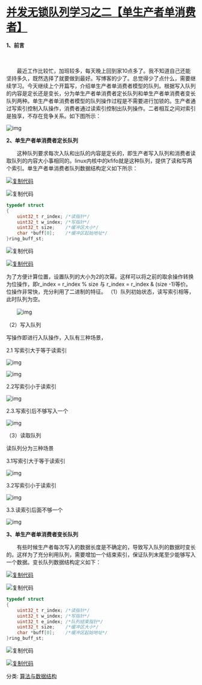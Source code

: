 # [并发无锁队列学习之二【单生产者单消费者】](http://www.cnblogs.com/Anker/p/3864230.html)

**1、前言**

　　

　　最近工作比较忙，加班较多，每天晚上回到家10点多了。我不知道自己还能坚持多久，既然选择了就要做到最好。写博客的少了。总觉得少了点什么，需要继续学习。今天继续上个开篇写，介绍单生产者单消费者模型的队列。根据写入队列的内容是定长还是变长，分为单生产者单消费者定长队列和单生产者单消费者变长队列两种。单生产者单消费者模型的队列操作过程是不需要进行加锁的。生产者通过写索引控制入队操作，消费者通过读索引控制出队列操作。二者相互之间对索引是独享，不存在竞争关系。如下图所示：

![img](https://images0.cnblogs.com/i/305504/201407/232143026661228.png)

**2、单生产者单消费者定长队列**

　　这种队列要求每次入队和出队的内容是定长的，即生产者写入队列和消费者读取队列的内容大小事相同的。linux内核中的kfifo就是这种队列，提供了读和写两个索引。单生产者单消费者队列数据结构定义如下所示：

[![复制代码](https://common.cnblogs.com/images/copycode.gif)](javascript:void(0);)

![复制代码](https://common.cnblogs.com/images/copycode.gif)

``` cpp
typedef struct
{
    uint32_t r_index; /*读指针*/
    uint32_t w_index; /*写指针*/
    uint32_t size;    /*缓冲区大小*/
    char *buff[0];    /*缓冲区起始地址*/
}ring_buff_st;
```

![复制代码](https://common.cnblogs.com/images/copycode.gif)

[![复制代码](https://common.cnblogs.com/images/copycode.gif)](javascript:void(0);)

为了方便计算位置，设置队列的大小为2的次幂。这样可以将之前的取余操作转换为位操作，即r_index = r_index % size 与 r_index = r_index & (size -1)等价。位操作非常快，充分利用了二进制的特征。
（1）队列初始状态，读写索引相等，此时队列为空。

　　![img](https://images0.cnblogs.com/i/305504/201407/232216494799290.png)

（2）写入队列

写操作即进行入队操作，入队有三种场景，

2.1 写索引大于等于读索引

![img](https://images0.cnblogs.com/i/305504/201407/232225071351121.png)

![img](https://images0.cnblogs.com/i/305504/201407/232225596354081.png)

2.2写索引小于读索引

![img](https://images0.cnblogs.com/i/305504/201407/232228114324883.png)

2.3.写索引后不够写入一个

![img](https://images0.cnblogs.com/i/305504/201407/232228231042618.png)

（3）读取队列

读队列分为三种场景

3.1写索引大于等于读索引

![img](https://images0.cnblogs.com/i/305504/201407/232237263389057.png)

3.2写索引小于读索引

![img](https://images0.cnblogs.com/i/305504/201407/232237400417204.png)

3.3.读索引后面不够一个

![img](https://images0.cnblogs.com/i/305504/201407/232237510726067.png)

**3、单生产者单消费者变长队列**

　　有些时候生产者每次写入的数据长度是不确定的，导致写入队列的数据时变长的。这样为了充分利用队列，需要增加一个结束索引，保证队列末尾至少能够写入一个数据。变长队列数据结构定义如下：

[![复制代码](https://common.cnblogs.com/images/copycode.gif)](javascript:void(0);)

![复制代码](https://common.cnblogs.com/images/copycode.gif)

``` cpp
typedef struct
{
    uint32_t r_index; /*读指针*/
    uint32_t w_index; /*写指针*/
    uint32_t e_index; /*队列结束指针*/
    uint32_t size;    /*缓冲区大小*/
    char *buff[0];    /*缓冲区起始地址*/
}ring_buff_st;
```

![复制代码](https://common.cnblogs.com/images/copycode.gif)

[![复制代码](https://common.cnblogs.com/images/copycode.gif)](javascript:void(0);)

分类: [算法与数据结构](https://www.cnblogs.com/alantu2018/category/1163289.html)